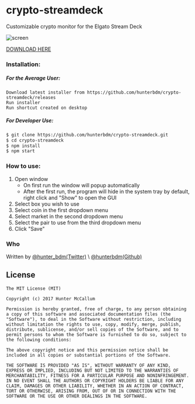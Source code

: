 # crypto-streamdeck
Customizable crypto monitor for the Elgato Stream Deck

![screen](https://i.imgur.com/T9KzfQF.jpg)

[DOWNLOAD HERE](https://github.com/hunterbdm/crypto-streamdeck/releases)

### Installation:

##### For the Average User:
```
Download latest installer from https://github.com/hunterbdm/crypto-streamdeck/releases
Run installer
Run shortcut created on desktop
```

##### For Developer Use:
```sh
$ git clone https://github.com/hunterbdm/crypto-streamdeck.git
$ cd crypto-streamdeck
$ npm install
$ npm start
```



### How to use:
1. Open window
    - On first run the window will popup automatically
    - After the first run, the program will hide in the system tray by default, right click and "Show" to open the GUI
2. Select box you wish to use
3. Select coin in the first dropdown menu
4. Select market in the second dropdown menu
5. Select the pair to use from the third dropdown menu
6. Click "Save"



### Who

Written by <a href="https://twitter.com/hunter_bdm">@hunter_bdm(Twitter)</a> \ <a href="https://github.com/hunterbdm">@hunterbdm(Github)</a>


## License

```
The MIT License (MIT)

Copyright (c) 2017 Hunter McCallum

Permission is hereby granted, free of charge, to any person obtaining a copy of this software and associated documentation files (the "Software"), to deal in the Software without restriction, including without limitation the rights to use, copy, modify, merge, publish, distribute, sublicense, and/or sell copies of the Software, and to permit persons to whom the Software is furnished to do so, subject to the following conditions:

The above copyright notice and this permission notice shall be included in all copies or substantial portions of the Software.

THE SOFTWARE IS PROVIDED "AS IS", WITHOUT WARRANTY OF ANY KIND, EXPRESS OR IMPLIED, INCLUDING BUT NOT LIMITED TO THE WARRANTIES OF MERCHANTABILITY, FITNESS FOR A PARTICULAR PURPOSE AND NONINFRINGEMENT. IN NO EVENT SHALL THE AUTHORS OR COPYRIGHT HOLDERS BE LIABLE FOR ANY CLAIM, DAMAGES OR OTHER LIABILITY, WHETHER IN AN ACTION OF CONTRACT, TORT OR OTHERWISE, ARISING FROM, OUT OF OR IN CONNECTION WITH THE SOFTWARE OR THE USE OR OTHER DEALINGS IN THE SOFTWARE.
```